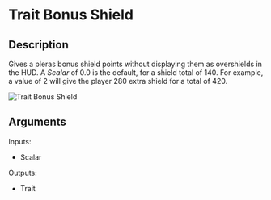 # Trait Bonus Shield

## Description

Gives a pleras bonus shield points without displaying them as overshields in the HUD. A _Scalar_ of 0.0 is the default, for a shield total of 140. For example, a value of 2 will give the player 280 extra shield for a total of 420.

![Trait Bonus Shield](../../.gitbook/assets/images/scripting/traits/trait-bonus-shield.png)

## Arguments

Inputs:

* Scalar

Outputs:

* Trait
